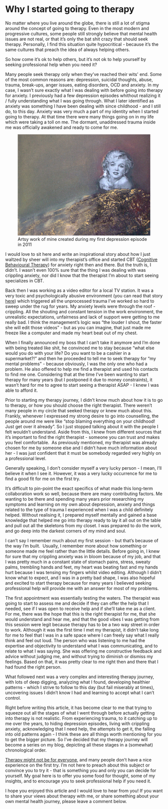 # Why I started going to therapy

No matter where you live around the globe, there is still a lot of stigma around the concept of going to therapy. Even in the most modern and progressive cultures, some people still strongly believe that mental health issues are not real, or that it’s only the bat shit crazy that should seek therapy. Personally, I find this situation quite hypocritical - because it’s the same cultures that preach the idea of always helping others.

So how come it’s ok to help others, but it’s not ok to help yourself by seeking professional help when you need it?

Many people seek therapy only when they’ve reached their wits' end. Some of the most common reasons are: depression, suicidal thoughts, abuse, trauma, break-ups, anger issues, eating disorders, OCD and anxiety. In my case, I wasn’t sure exactly what I was dealing with before going into therapy for anxiety. I previously had a few depression episodes whithout realizing it / fully understanding what I was going through. What I later identified as anxiety was something I have been dealing with since childhood - and I still do, to this day. Anxiety was very much a part of my identity when I started going to therapy. At that time there were many things going on in my life which were taking a toll on me. The dormant, unaddressed trauma inside me was officially awakened and ready to come for me.

<figure>
    <img src="2020-04-18-started-therapy-1.webp" alt="missing">
    <figcaption>Artsy work of mine created during my first depression episode in 2011</figcaption>
</figure>

I would love to sit here and write an inspirational story about how I just waltzed by sheer will into my therapist’s office and started CBT ([Cognitive Behavioural Therapy](https://www.nhs.uk/conditions/cognitive-behavioural-therapy-cbt/))  for anxiety right then and there. But the truth is, I didn’t. I wasn’t even 100% sure that the thing I was dealing with was crippling anxiety, nor did I know that the therapist I’m about to start seeing specializes in CBT.

Back then I was working as a video editor for a local TV station. It was a very toxic and psychologically abusive environment (you can read that story [here](2020-03-11-unfairly-fired-dream-job.html)) which triggered all the unprocessed trauma I’ve worked so hard to sweep under the rug for years. My anxiety levels were through the roof - crippling. All the shouting and constant tension in the work environment, the unrealistic expectations, unfairness and lack of support were getting to me really bad. I think the management’s logic was “the louder I shout, the faster she will edit those videos” - but as you can imagine, that just made me freeze like a computer and made my heart beat out of my chest.

When I finally announced my boss that I can’t take it anymore and I’m done with being treated like shit, he convinced me to stay because “what else would you do with your life? Do you want to be a cashier in a supermarket?!” and then he proceeded to tell me to seek therapy for “my mental problems” - because obviously, I was the only one who had a problem. He also offered to help me find a therapist and used his contacts to find me one. Considering that at the time I’ve been wanting to start therapy for many years (but I postponed it due to money constraints), it wasn’t hard for me to agree to start seeing a therapist ASAP - I knew I was able to afford it.

Prior to starting my therapy journey, I didn’t know much about how it is to go to therapy, or how you should choose the right therapist. There weren’t many people in my circle that seeked therapy or knew much about this. Frankly, whenever I expressed my strong desire to go into counselling, the people around me were like “stop blaming everything on your childhood! Just get over it already”. So I just stopped talking about it with the people I felt wouldn’t understand. Aside from this, I knew from different sources that it’s important to find the right therapist - someone you can trust and makes you feel comfortable.  As previously mentioned, my therapist was already chosen for me by someone else and I didn’t have much information about her - I was just confident that it must be somebody regarded very highly on a professional level.

Generally speaking, I don’t consider myself a very lucky person - I mean, I’ll believe it when I see it. However, it was a very lucky occurrence for me to find a good fit for me on the first try.

It’s difficult to pin-point the exact specifics of what made this long-term collaboration work so well, because there are many contributing factors. Me wanting to be there and spending many years prior researching my symptoms and learning on my own about depression, anxiety and things related to the type of trauma I experienced when I was a child definitely helped. Without realising it, I prepared myself mentally and gained a base knowledge that helped me go into therapy ready to lay it all out on the table and pull out all the skeletons from my closet. I was prepared to do the work, and go deep into the darkest corners of my mind and soul.

I can’t say I remember much about my first session - but that’s because of the way I’m built.  Usually, I remember more about how something or someone made me feel rather than the little details. Before going in, I knew for sure that my crippling anxiety was in bloom because of my job, and that I was pretty much in a constant state of stomach pains, stress, sweaty palms, trembling hands and feet, my heart was beating fast and my hands hurt because I was tensing my fingers whilst video editing. Although I didn’t know what to expect, and I was in a pretty bad shape, I was also hopeful and excited to start therapy because for many years I believed seeking professional help will provide me with an answer for most of my problems. 

The first appointment was essentially testing the waters. The therapist was going to start to assess me and decide if they can offer the help that I needed, see if I was open to receive help and if she’ll take me as a client. For me, there was the hope that this is the right therapist for me, that she would understand and hear me, and that the good vibes I was getting from this session were legit because therapy has to be a two way street in order to work. Although it was the first time I met my therapist, it didn’t take long for me to feel that I was in a safe space where I can freely say what I really think and feel out loud. The person who was listening to me had the expertise and objectivity to understand what I was communicating, and to relate to what I was saying. She was offering me constructive feedback and advice without judging me, and without trying to diminish or dismiss my feelings. Based on that, it was pretty clear to me right then and there that I had found the right person.

What followed next was a very complex and interesting therapy journey, with lots of deep digging, analyzing what I found, developing healthier patterns - which I strive to follow to this day (but fail miserably at times), uncovering issues I didn’t know I had and learning to accept what I can’t control.

Right before writing this article, it has become clear to me that trying to squeeze out all the stages of what I went through before actually getting into therapy is not realistic. From experiencing trauma, to it catching up to me over the years, to hiding depression episodes, living with crippling anxiety, acknowledging that I need help, the attempts to get it, the falling into old patterns again - I think these are all things worth mentioning for you to get the bigger picture. So I’ve decided that my therapy journey will become a series on my blog, depicting all these stages in a (somewhat) chronological order.

[Therapy might not be for everyone](https://medium.com/@lehewych123/why-therapy-is-not-for-everyone-1f35dfdef30c), and many people don’t have a nice experience on the first try. I’m not here to preach about this subject or convince you to try it - that is something you and only you can decide for yourself. My goal here is to offer you some food for thought, some of my insights, and to encourage you to seek professional help if you need it.

I hope you enjoyed this article and I would love to hear from you! If you want to share your views about therapy with me, or share something about your own mental health journey, please leave a comment below.